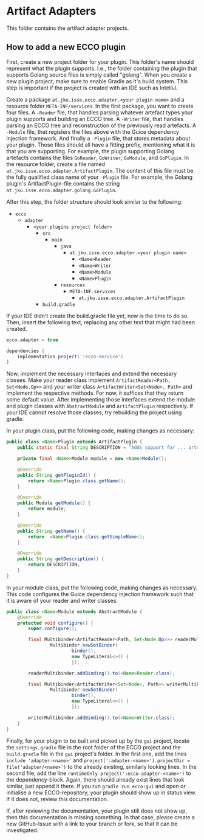
# Artifact Adapters

This folder contains the artifact adapter projects.

## How to add a new ECCO plugin

First, create a new project folder for your plugin.
This folder's name should represent what the plugin supports.
I.e., the folder containing the plugin that supports Golang source files is simply called "golang".
When you create a new plugin project, make sure to enable Gradle as it's build system.
This step is important if the project is created with an IDE such as IntelliJ.

Create a package `at.jku.isse.ecco.adapter.<your plugin name>` and a resource folder `META-INF/services`.
In the first package, you want to create four files.
A `-Reader` file, that handles parsing whatever artefact types your plugin supports and building an ECCO tree.
A `-Writer` file, that handles parsing an ECCO tree and reconstruction of the previously read artefacts.
A `-Module` file, that registers the files above with the Guice dependency injection framework.
And finally a `-Plugin` file, that stores metadata about your plugin.
Those files should all have a fitting prefix, mentioning what it is that you are supporting.
For example, the plugin supporting Golang artefacts contains the files `GoReader`, `GoWriter`, `GoModule`, and `GoPlugin`.
In the resource folder, create a file named `at.jku.isse.ecco.adapter.ArtifactPlugin`.
The content of this file must be the fully qualified class name of your `-Plugin` file.
For example, the Golang plugin's ArtifactPlugin-file contains the string `at.jku.isse.ecco.adapter.golang.GoPlugin`.

After this step, the folder structure should look similar to the following:
* ``ecco``
  * ``adapter``
    * ``<your plugins project folder>``
      * ``src``
        * ``main``
          * ``java``
            * ``at.jku.isse.ecco.adapter.<your plugin name>``
              * ``<Name>Reader``
              * ``<Name>Writer``
              * ``<Name>Module``
              * ``<Name>Plugin``
          * ``resources``
            * ``META-INF.services``
              * ``at.jku.isse.ecco.adapter.ArtifactPlugin``
      * ``build.gradle`` 

If your IDE didn't create the build.gradle file yet, now is the time to do so.
Then, insert the following text, replacing any other text that might had been created.
```groovy
ecco.adapter = true

dependencies {
    implementation project(':ecco-service')
}
```

Now, implement the necessary interfaces and extend the necessary classes.
Make your reader class implement ``ArtifactReader<Path, Set<Node.Op>>`` and your writer class ``ArtifactWriter<Set<Node>, Path>`` and implement the respective methods.
For now, it suffices that they return some default value.
After implementing those interfaces extend the module and plugin classes with ``AbstractModule`` and ``ArtifactPlugin`` respectively.
If your IDE cannot resolve those classes, try rebuilding the project using gradle.

In your plugin class, put the following code, making changes as necessary:
```java
public class <Name>Plugin extends ArtifactPlugin {
    public static final String DESCRIPTION = "Adds support for ... artefacts";

    private final <Name>Module module = new <Name>Module();

    @Override
    public String getPluginId() {
        return <Name>Plugin.class.getName();
    }

    @Override
    public Module getModule() {
        return module;
    }

    @Override
    public String getName() {
        return  <Name>Plugin.class.getSimpleName();
    }

    @Override
    public String getDescription() {
        return DESCRIPTION;
    }
}
```

In your module class, put the following code, making changes as necessary.
This code configures the Guice dependency injection framework such that it is aware of your reader and writer classes.
```java
public class <Name>Module extends AbstractModule {
    @Override
    protected void configure() {
        super.configure();

        final Multibinder<ArtifactReader<Path, Set<Node.Op>>> readerMultibinder =
                Multibinder.newSetBinder(
                        binder(),
                        new TypeLiteral<>() {
                        });

        readerMultibinder.addBinding().to(<Name>Reader.class);

        final Multibinder<ArtifactWriter<Set<Node>, Path>> writerMultibinder =
                Multibinder.newSetBinder(
                        binder(),
                        new TypeLiteral<>() {
                        });

        writerMultibinder.addBinding().to(<Name>Writer.class);
    }
}
```

Finally, for your plugin to be built and picked up by the ``gui`` project, locate the `settings.gradle` file in the root folder of the ECCO project and the `build.gradle` file in the `gui` project's folder.
In the first one, add the lines `include 'adapter-<name>'` and `project(':adapter-<name>').projectDir = file('adapter/<name>')` to the already existing, similarly looking lines.
In the second file, add the line `runtimeOnly project(':ecco-adapter-<name>')` to the dependency-block. 
Again, there should already exist lines that look similar, just append it there.
If you run `gradle run ecco:gui` and open or initialise a new ECCO-repository, your plugin should show up in status view.
If it does not, review this documentation.

If, after reviewing the documentation, your plugin still does not show up, then this documentation is missing something.
In that case, please create a new GitHub-Issue with a link to your branch or fork, so that it can be investigated.
